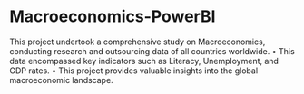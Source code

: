 # Macroeconomics-PowerBI
This project undertook a comprehensive study on Macroeconomics, conducting research and outsourcing data of all countries worldwide.  • This data encompassed key indicators such as Literacy, Unemployment, and GDP rates.  • This project provides valuable insights into the global macroeconomic landscape.
